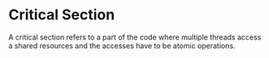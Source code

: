 # Critical Section

A critical section refers to a part of the code where multiple threads access a
shared resources and the accesses have to be atomic operations.
